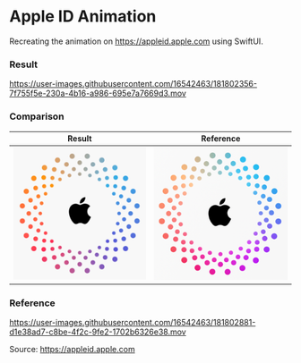 # Apple ID Animation

Recreating the animation on https://appleid.apple.com using SwiftUI.

### Result

https://user-images.githubusercontent.com/16542463/181802356-7f755f5e-230a-4b16-a986-695e7a7669d3.mov

### Comparison

Result | Reference
--|--
<img src="assets/output.png" width="250"> | <img src="assets/source.png" width="250">

### Reference

https://user-images.githubusercontent.com/16542463/181802881-d1e38ad7-c8be-4f2c-9fe2-1702b6326e38.mov

Source: https://appleid.apple.com

